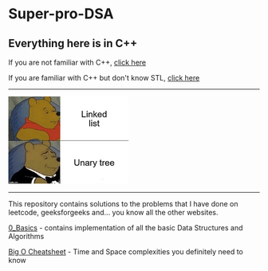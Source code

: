 
# Super-pro-DSA

## Everything here is in C++

If you are not familiar with C++, [click here](https://github.com/jwasham/coding-interview-university/blob/main/extras/cheat%20sheets/Cpp_reference.pdf)

If you are familiar with C++ but don't know STL, [click here](https://medium.com/logicalbee/c-stl-algorithms-cheat-sheet-d92f986abe14)

---

![practice_on_leetcode.jpg](meme.jpg "Instead of looking at this meme, invest your time in practicing on leetcode")

---

This repository contains solutions to the problems that I have done on leetcode, geeksforgeeks and... you know all the other websites.

[0_Basics](https://github.com/akormous/super-pro-dsa/tree/master/0_Basics) - contains implementation of all the basic Data Structures and Algorithms

[Big O Cheatsheet](https://medium.com/logicalbee/c-stl-algorithms-cheat-sheet-d92f986abe14) - Time and Space complexities you definitely need to know
